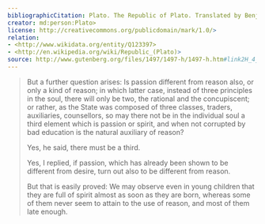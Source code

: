 ```yaml
---
bibliographicCitation: Plato. The Republic of Plato. Translated by Benjamin Jowett, Henry Frowde - Oxford University Press, 1888.
creator: md:person:Plato>
license: http://creativecommons.org/publicdomain/mark/1.0/>
relation:
- <http://www.wikidata.org/entity/Q123397>
- <http://en.wikipedia.org/wiki/Republic_(Plato)>
source: http://www.gutenberg.org/files/1497/1497-h/1497-h.htm#link2H_4_0007>
---
```


> But a further question arises: Is passion different from reason also, or only a kind of reason; in which latter case, instead of three principles in the soul, there will only be two, the rational and the concupiscent; or rather, as the State was composed of three classes, traders, auxiliaries, counsellors, so may there not be in the individual soul a third element which is passion or spirit, and when not corrupted by bad education is the natural auxiliary of reason?
>
> Yes, he said, there must be a third.
>
> Yes, I replied, if passion, which has already been shown to be different from desire, turn out also to be different from reason.
>
> But that is easily proved: We may observe even in young children that they are full of spirit almost as soon as they are born, whereas some of them never seem to attain to the use of reason, and most of them late enough. 
